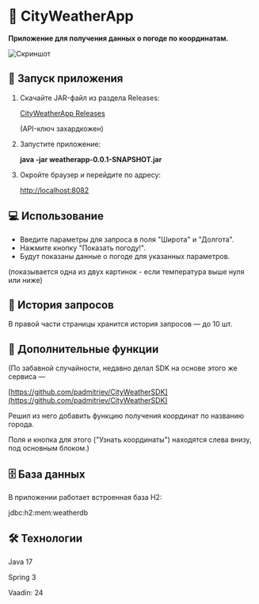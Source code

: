 # 🌆 CityWeatherApp
**Приложение для получения данных о погоде по координатам.**

![Скриншот](https://github.com/user-attachments/assets/6c3d4225-245a-40ca-bbed-0d8b696b1b6a)




## 🚀 Запуск приложения

1. Скачайте JAR-файл из раздела Releases:
   
   [CityWeatherApp Releases](https://github.com/padmitriev/CityWeatherApp/releases)

   (API-ключ захардкожен)

3. Запустите приложение:

   **java -jar weatherapp-0.0.1-SNAPSHOT.jar**

4. Окройте браузер и перейдите по адресу:
   
   [http://localhost:8082](http://localhost:8082)

## 💻 **Использование**

- Введите параметры для запроса в поля "Широта" и "Долгота".
- Нажмите кнопку "Показать погоду!".
- Будут показаны данные о погоде для указанных параметров.

(показывается одна из двух картинок - если температура выше нуля или ниже)

## 📜 **История запросов**

В правой части страницы хранится история запросов — до 10 шт.

## 🌟 **Дополнительные функции**

(По забавной случайности, недавно делал SDK на основе этого же сервиса —

[https://github.com/padmitriev/CityWeatherSDK](https://github.com/padmitriev/CityWeatherSDK)

Решил из него добавить функцию получения координат по названию города.

Поля и кнопка для этого ("Узнать координаты") находятся слева внизу, под основным блоком.)

## 🗄️ **База данных**

В приложении работает встроенная база H2:

jdbc:h2:mem:weatherdb

## 🛠️ **Технологии**

Java 17

Spring 3

Vaadin: 24
